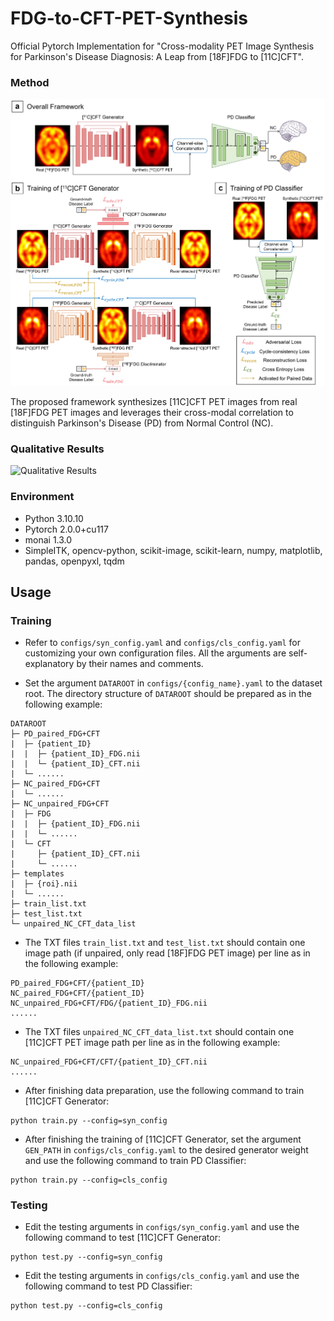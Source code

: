 # FDG-to-CFT-PET-Synthesis
Official Pytorch Implementation for "Cross-modality PET Image Synthesis for Parkinson's Disease Diagnosis: A Leap from [18F]FDG to [11C]CFT". 

### Method
![Overview of Method](/figures/overview.png "Overview of Method")

The proposed framework synthesizes [11C]CFT PET images from real [18F]FDG PET images and leverages their cross-modal correlation to distinguish Parkinson's Disease (PD) from Normal Control (NC).


### Qualitative Results
![Qualitative Results](/figures/results.png "Qualitative Results")

### Environment
- Python 3.10.10
- Pytorch 2.0.0+cu117
- monai 1.3.0
- SimpleITK, opencv-python, scikit-image, scikit-learn, numpy, matplotlib, pandas, openpyxl, tqdm


## Usage
### Training
- Refer to `configs/syn_config.yaml` and `configs/cls_config.yaml` for customizing your own configuration files. All the arguments are self-explanatory by their names and comments.

- Set the argument `DATAROOT` in `configs/{config_name}.yaml` to the dataset root. The directory structure of `DATAROOT` should be prepared as in the following example: 

```
DATAROOT
├─ PD_paired_FDG+CFT
|  ├─ {patient_ID}
|  |  ├─ {patient_ID}_FDG.nii  
|  |  └─ {patient_ID}_CFT.nii  
|  └─ ......
├─ NC_paired_FDG+CFT
|  └─ ......
├─ NC_unpaired_FDG+CFT
|  ├─ FDG
|  |  ├─ {patient_ID}_FDG.nii  
|  |  └─ ......
|  └─ CFT
|     ├─ {patient_ID}_CFT.nii  
|     └─ ......
├─ templates
|  ├─ {roi}.nii
|  └─ ......
├─ train_list.txt
├─ test_list.txt
└─ unpaired_NC_CFT_data_list
```

- The TXT files `train_list.txt` and `test_list.txt` should contain one image path (if unpaired, only read [18F]FDG PET image) per line as in the following example:

```
PD_paired_FDG+CFT/{patient_ID}
NC_paired_FDG+CFT/{patient_ID}
NC_unpaired_FDG+CFT/FDG/{patient_ID}_FDG.nii
......
```

- The TXT files `unpaired_NC_CFT_data_list.txt` should contain one [11C]CFT PET image path per line as in the following example:

```
NC_unpaired_FDG+CFT/CFT/{patient_ID}_CFT.nii
......
```

- After finishing data preparation, use the following command to train [11C]CFT Generator:

```
python train.py --config=syn_config
```

- After finishing the training of [11C]CFT Generator, set the argument `GEN_PATH` in `configs/cls_config.yaml` to the desired generator weight and use the following command to train PD Classifier:

```
python train.py --config=cls_config
```

### Testing
- Edit the testing arguments in `configs/syn_config.yaml` and use the following command to test [11C]CFT Generator:

```
python test.py --config=syn_config
```

- Edit the testing arguments in `configs/cls_config.yaml` and use the following command to test PD Classifier:

```
python test.py --config=cls_config
```
